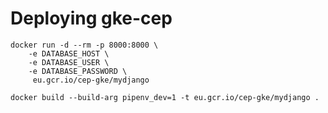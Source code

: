 # Deploying gke-cep

```
docker run -d --rm -p 8000:8000 \
    -e DATABASE_HOST \
    -e DATABASE_USER \
    -e DATABASE_PASSWORD \
     eu.gcr.io/cep-gke/mydjango
```

```
docker build --build-arg pipenv_dev=1 -t eu.gcr.io/cep-gke/mydjango .
```